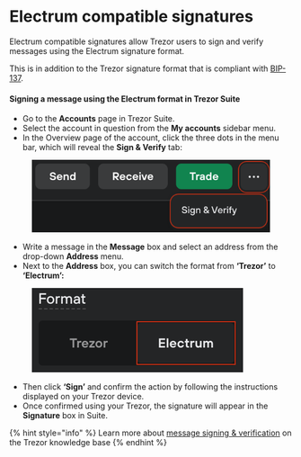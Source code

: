 # Electrum compatible signatures

Electrum compatible signatures allow Trezor users to sign and verify messages using the Electrum signature format.

This is in addition to the Trezor signature format that is compliant with [BIP-137](https://github.com/bitcoin/bips/blob/master/bip-0137.mediawiki).

#### Signing a message using the Electrum format in Trezor Suite

* Go to the **Accounts** page in Trezor Suite.
* Select the account in question from the **My accounts** sidebar menu.
* In the Overview page of the account, click the three dots in the menu bar, which will reveal the **Sign & Verify** tab:

<figure><img src="../../../.gitbook/assets/SignVerify_highlight.png" alt=""><figcaption></figcaption></figure>

* Write a message in the **Message** box and select an address from the drop-down **Address** menu.
* Next to the **Address** box, you can switch the format from **‘Trezor’** to **‘Electrum’:**

<figure><img src="../../../.gitbook/assets/Format_Electrum.png" alt=""><figcaption></figcaption></figure>

* Then click **‘Sign’** and confirm the action by following the instructions displayed on your Trezor device.
* Once confirmed using your Trezor, the signature will appear in the **Signature** box in Suite.

{% hint style="info" %}
Learn more about [message signing & verification](https://trezor.io/learn/a/sign-verify) on the Trezor knowledge base
{% endhint %}
